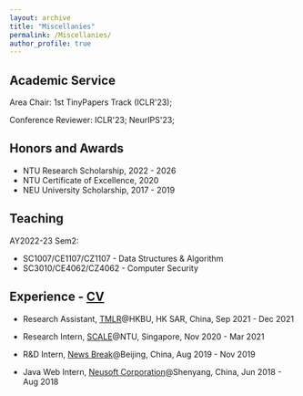 ```yaml
---
layout: archive
title: "Miscellanies"
permalink: /Miscellanies/
author_profile: true
---
```


## Academic Service

Area Chair: 1st TinyPapers Track (ICLR'23);

Conference Reviewer: ICLR'23; NeurIPS'23;

<!-- Workshop Reviewer: [ML4PS](https://ml4physicalsciences.github.io/2022/), [SyntheticData4ML](https://www.syntheticdata4ml.vanderschaar-lab.com) (NeurIPS'22); [ME-FoMo](https://sites.google.com/view/me-fomo2023), [AfricaNLP](https://sites.google.com/view/africanlp2023/home) (ICLR'23); [SynS & ML](https://syns-ml.github.io/2023) (ICML'23); -->

<!-- Total: 13 -->

## Honors and Awards

* NTU Research Scholarship, 2022 - 2026
* NTU Certificate of Excellence, 2020
* NEU University Scholarship, 2017 - 2019

## Teaching

AY2022-23 Sem2:

* SC1007/CE1107/CZ1107 - Data Structures & Algorithm
* SC3010/CE4062/CZ4062 - Computer Security

## Experience - [CV](https://royalskye.github.io/files/CV_20210602.pdf)

* Research Assistant, [TMLR](https://bhanml.github.io/)@HKBU, HK SAR, China, Sep 2021 - Dec 2021

* Research Intern, [SCALE](https://www.ntu.edu.sg/scale)@NTU, Singapore, Nov 2020 - Mar 2021

* R&D Intern, [News Break](https://www.newsbreak.com/about)@Beijing, China, Aug 2019 - Nov 2019 

* Java Web Intern, [Neusoft Corporation](https://en.wikipedia.org/wiki/Neusoft)@Shenyang, China, Jun 2018 - Aug 2018


